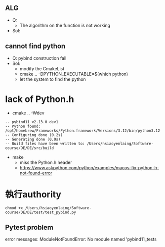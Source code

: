 ## ALG
- Q:
    - The algorithm on the function is not working
- Sol: 

## cannot find python
- Q: pybind construction fail
- Sol:
    - modify the CmakeList
    - cmake .. -DPYTHON_EXECUTABLE=$(which python)
    - let the system to find the python


# lack of Python.h
- cmake .. -Wdev 
```
-- pybind11 v2.13.0 dev1
-- Python found: /opt/homebrew/Frameworks/Python.framework/Versions/3.12/bin/python3.12
-- Configuring done (0.2s)
-- Generating done (0.0s)
-- Build files have been written to: /Users/hsiaoyenlaing/Software-course/DE/DE/src/build

```
- make
    - miss the Python.h header
    - https://www.askpython.com/python/examples/macos-fix-python-h-not-found-error


# 執行authority
```
chmod +x /Users/hsiaoyenlaing/Software-course/DE/DE/test/test_pybind.py
```

## Pytest problem
error messages:
    ModuleNotFoundError: No module named 'pybind11_tests
